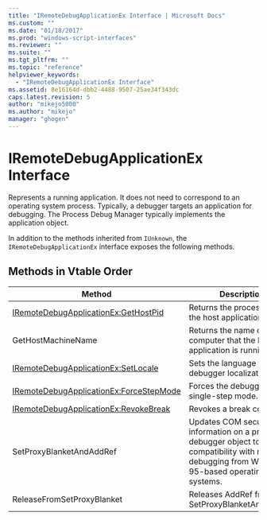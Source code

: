 ```yaml
---
title: "IRemoteDebugApplicationEx Interface | Microsoft Docs"
ms.custom: ""
ms.date: "01/18/2017"
ms.prod: "windows-script-interfaces"
ms.reviewer: ""
ms.suite: ""
ms.tgt_pltfrm: ""
ms.topic: "reference"
helpviewer_keywords: 
  - "IRemoteDebugApplicationEx Interface"
ms.assetid: 8e16164d-dbb2-4488-9507-25ae34f343dc
caps.latest.revision: 5
author: "mikejo5000"
ms.author: "mikejo"
manager: "ghogen"
---
```

# IRemoteDebugApplicationEx Interface
Represents a running application. It does not need to correspond to an operating system process. Typically, a debugger targets an application for debugging. The Process Debug Manager typically implements the application object.  
  
 In addition to the methods inherited from `IUnknown`, the `IRemoteDebugApplicationEx` interface exposes the following methods.  
  
## Methods in Vtable Order  
  
|Method|Description|  
|------------|-----------------|  
|[IRemoteDebugApplicationEx:GetHostPid](../../winscript/reference/iremotedebugapplicationex-gethostpid.md)|Returns the process ID for the host application.|  
|GetHostMachineName|Returns the name of the computer that the host application is running on.|  
|[IRemoteDebugApplicationEx:SetLocale](../../winscript/reference/iremotedebugapplicationex-setlocale.md)|Sets the language for the debugger localization.|  
|[IRemoteDebugApplicationEx:ForceStepMode](../../winscript/reference/iremotedebugapplicationex-forcestepmode.md)|Forces the debugger into single-step mode.|  
|[IRemoteDebugApplicationEx:RevokeBreak](../../winscript/reference/iremotedebugapplicationex-revokebreak.md)|Revokes a break command.|  
|SetProxyBlanketAndAddRef|Updates COM security information on a proxy for a debugger object to ensure compatibility with remote debugging from Windows 95-based operating systems.|  
|ReleaseFromSetProxyBlanket|Releases AddRef from SetProxyBlanketAndAddRef.|
